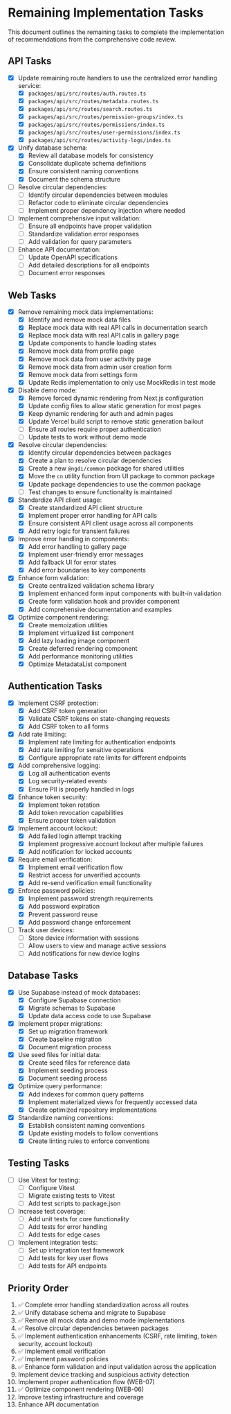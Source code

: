 # Remaining Implementation Tasks

This document outlines the remaining tasks to complete the implementation of recommendations from the comprehensive code review.

## API Tasks

- [x] Update remaining route handlers to use the centralized error handling service:
  - [x] `packages/api/src/routes/auth.routes.ts`
  - [x] `packages/api/src/routes/metadata.routes.ts`
  - [x] `packages/api/src/routes/search.routes.ts`
  - [x] `packages/api/src/routes/permission-groups/index.ts`
  - [x] `packages/api/src/routes/permissions/index.ts`
  - [x] `packages/api/src/routes/user-permissions/index.ts`
  - [x] `packages/api/src/routes/activity-logs/index.ts`

- [x] Unify database schema:
  - [x] Review all database models for consistency
  - [x] Consolidate duplicate schema definitions
  - [x] Ensure consistent naming conventions
  - [x] Document the schema structure

- [ ] Resolve circular dependencies:
  - [ ] Identify circular dependencies between modules
  - [ ] Refactor code to eliminate circular dependencies
  - [ ] Implement proper dependency injection where needed

- [ ] Implement comprehensive input validation:
  - [ ] Ensure all endpoints have proper validation
  - [ ] Standardize validation error responses
  - [ ] Add validation for query parameters

- [ ] Enhance API documentation:
  - [ ] Update OpenAPI specifications
  - [ ] Add detailed descriptions for all endpoints
  - [ ] Document error responses

## Web Tasks

- [x] Remove remaining mock data implementations:
  - [x] Identify and remove mock data files
  - [x] Replace mock data with real API calls in documentation search
  - [x] Replace mock data with real API calls in gallery page
  - [x] Update components to handle loading states
  - [x] Remove mock data from profile page
  - [x] Remove mock data from user activity page
  - [x] Remove mock data from admin user creation form
  - [x] Remove mock data from settings form
  - [x] Update Redis implementation to only use MockRedis in test mode

- [x] Disable demo mode:
  - [x] Remove forced dynamic rendering from Next.js configuration
  - [x] Update config files to allow static generation for most pages
  - [x] Keep dynamic rendering for auth and admin pages
  - [x] Update Vercel build script to remove static generation bailout
  - [ ] Ensure all routes require proper authentication
  - [ ] Update tests to work without demo mode

- [x] Resolve circular dependencies:
  - [x] Identify circular dependencies between packages
  - [x] Create a plan to resolve circular dependencies
  - [x] Create a new `@ngdi/common` package for shared utilities
  - [x] Move the `cn` utility function from UI package to common package
  - [x] Update package dependencies to use the common package
  - [ ] Test changes to ensure functionality is maintained

- [x] Standardize API client usage:
  - [x] Create standardized API client structure
  - [x] Implement proper error handling for API calls
  - [x] Ensure consistent API client usage across all components
  - [x] Add retry logic for transient failures

- [x] Improve error handling in components:
  - [x] Add error handling to gallery page
  - [x] Implement user-friendly error messages
  - [x] Add fallback UI for error states
  - [x] Add error boundaries to key components

- [x] Enhance form validation:
  - [x] Create centralized validation schema library
  - [x] Implement enhanced form input components with built-in validation
  - [x] Create form validation hook and provider component
  - [x] Add comprehensive documentation and examples

- [x] Optimize component rendering:
  - [x] Create memoization utilities
  - [x] Implement virtualized list component
  - [x] Add lazy loading image component
  - [x] Create deferred rendering component
  - [x] Add performance monitoring utilities
  - [x] Optimize MetadataList component

## Authentication Tasks

- [x] Implement CSRF protection:
  - [x] Add CSRF token generation
  - [x] Validate CSRF tokens on state-changing requests
  - [x] Add CSRF token to all forms

- [x] Add rate limiting:
  - [x] Implement rate limiting for authentication endpoints
  - [x] Add rate limiting for sensitive operations
  - [x] Configure appropriate rate limits for different endpoints

- [x] Add comprehensive logging:
  - [x] Log all authentication events
  - [x] Log security-related events
  - [x] Ensure PII is properly handled in logs

- [x] Enhance token security:
  - [x] Implement token rotation
  - [x] Add token revocation capabilities
  - [x] Ensure proper token validation

- [x] Implement account lockout:
  - [x] Add failed login attempt tracking
  - [x] Implement progressive account lockout after multiple failures
  - [x] Add notification for locked accounts

- [x] Require email verification:
  - [x] Implement email verification flow
  - [x] Restrict access for unverified accounts
  - [x] Add re-send verification email functionality

- [x] Enforce password policies:
  - [x] Implement password strength requirements
  - [x] Add password expiration
  - [x] Prevent password reuse
  - [x] Add password change enforcement

- [ ] Track user devices:
  - [ ] Store device information with sessions
  - [ ] Allow users to view and manage active sessions
  - [ ] Add notifications for new device logins

## Database Tasks

- [x] Use Supabase instead of mock databases:
  - [x] Configure Supabase connection
  - [x] Migrate schemas to Supabase
  - [x] Update data access code to use Supabase

- [x] Implement proper migrations:
  - [x] Set up migration framework
  - [x] Create baseline migration
  - [x] Document migration process

- [x] Use seed files for initial data:
  - [x] Create seed files for reference data
  - [x] Implement seeding process
  - [x] Document seeding process

- [x] Optimize query performance:
  - [x] Add indexes for common query patterns
  - [x] Implement materialized views for frequently accessed data
  - [x] Create optimized repository implementations

- [x] Standardize naming conventions:
  - [x] Establish consistent naming conventions
  - [x] Update existing models to follow conventions
  - [x] Create linting rules to enforce conventions

## Testing Tasks

- [ ] Use Vitest for testing:
  - [ ] Configure Vitest
  - [ ] Migrate existing tests to Vitest
  - [ ] Add test scripts to package.json

- [ ] Increase test coverage:
  - [ ] Add unit tests for core functionality
  - [ ] Add tests for error handling
  - [ ] Add tests for edge cases

- [ ] Implement integration tests:
  - [ ] Set up integration test framework
  - [ ] Add tests for key user flows
  - [ ] Add tests for API endpoints

## Priority Order

1. ✅ Complete error handling standardization across all routes
2. ✅ Unify database schema and migrate to Supabase
3. ✅ Remove all mock data and demo mode implementations
4. ✅ Resolve circular dependencies between packages
5. ✅ Implement authentication enhancements (CSRF, rate limiting, token security, account lockout)
6. ✅ Implement email verification
7. ✅ Implement password policies
8. ✅ Enhance form validation and input validation across the application
9. Implement device tracking and suspicious activity detection
10. Implement proper authentication flow (WEB-07)
11. ✅ Optimize component rendering (WEB-06)
12. Improve testing infrastructure and coverage
13. Enhance API documentation
